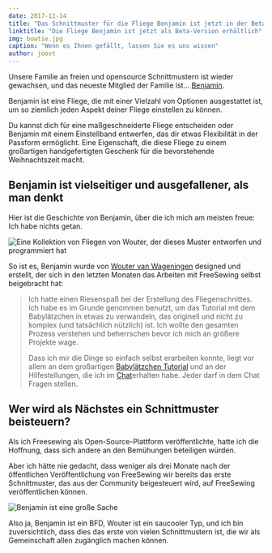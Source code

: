 ```yaml
---
date: 2017-11-14
title: "Das Schnittmuster für die Fliege Benjamin ist jetzt in der Beta-Version erhältlich. Und ich musste nicht einmal etwas tun."
linktitle: "Die Fliege Benjamin ist jetzt als Beta-Version erhältlich"
img: bowtie.jpg
caption: "Wenn es Ihnen gefällt, lassen Sie es uns wissen"
author: joost
---
```


Unsere Familie an freien und opensource Schnittmustern ist wieder gewachsen, und das neueste Mitglied der Familie ist... [Benjamin](/patterns/benjamin).

Benjamin ist eine Fliege, die mit einer Vielzahl von Optionen ausgestattet ist, um so ziemlich jeden Aspekt deiner Fliege einstellen zu können.

Du kannst dich für eine maßgeschneiderte Fliege entscheiden oder Benjamin mit einem Einstellband entwerfen, das dir etwas Flexibilität in der Passform ermöglicht. Eine Eigenschaft, die diese Fliege zu einem großartigen handgefertigten Geschenk für die bevorstehende Weihnachtszeit macht.

## Benjamin ist vielseitiger und ausgefallener, als man denkt

Hier ist die Geschichte von Benjamin, über die ich mich am meisten freue: Ich habe nichts getan.

![Eine Kollektion von Fliegen von Wouter, der dieses Muster entworfen und programmiert hat](benjamins.jpg)

So ist es, Benjamin wurde von [Wouter van Wageningen](/users/xdpug) designed und erstellt, der sich in den letzten Monaten das Arbeiten mit FreeSewing selbst beigebracht hat:

> Ich hatte einen Riesenspaß bei der Erstellung des Fliegenschnittes. Ich habe es im Grunde genommen benutzt, um das Tutorial mit dem Babylätzchen in etwas zu verwandeln, das originell und nicht zu komplex (und tatsächlich nützlich) ist. Ich wollte den gesamten Prozess verstehen und beherrschen bevor ich mich an größere Projekte wage. 
> 
> Dass ich mir die Dinge so einfach selbst erarbeiten konnte, liegt vor allem an dem großartigen [Babylätzchen Tutorial](https://freesewing.org/tutorials/pattern-design/) und an der Hilfestellungen, die ich im [Chat](https://chat.freesewing.org)erhalten habe. Jeder darf in dem Chat Fragen stellen.

## Wer wird als Nächstes ein Schnittmuster beisteuern?

Als ich Freesewing als Open-Source-Plattform veröffentlichte, hatte ich die Hoffnung, dass sich andere an den Bemühungen beteiligen würden.

Aber ich hätte nie gedacht, dass weniger als drei Monate nach der öffentlichen Veröffentlichung von FreeSewing wir bereits das erste Schnittmuster, das aus der Community beigesteuert wird, auf FreeSewing veröffentlichen können.

![Benjamin ist eine große Sache](giphy.gif)

Also ja, Benjamin ist ein BFD, Wouter ist ein saucooler Typ, und ich bin zuversichtlich, dass dies das erste von vielen Schnittmustern ist, die wir als Gemeinschaft allen zugänglich machen können.
